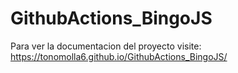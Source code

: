 # GithubActions_BingoJS

Para ver la documentacion del proyecto visite: https://tonomolla6.github.io/GithubActions_BingoJS/
